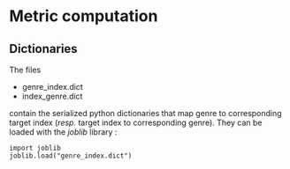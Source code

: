 # Metric computation

## Dictionaries
The files
 - genre_index.dict
 - index_genre.dict

contain the serialized python dictionaries that map genre to corresponding target index (*resp.* target index to corresponding genre).
They can be loaded with the *joblib* library :
  ```python3
  import joblib
  joblib.load("genre_index.dict")
  ```
